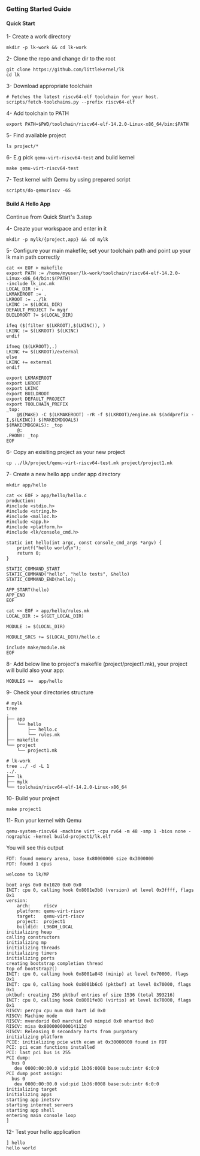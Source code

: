 ### Getting Started Guide

#### Quick Start

1- Create a work directory
```
mkdir -p lk-work && cd lk-work
```
2- Clone the repo and change dir to the root
```
git clone https://github.com/littlekernel/lk
cd lk

```
3- Download appropriate toolchain
```
# Fetches the latest riscv64-elf toolchain for your host.
scripts/fetch-toolchains.py --prefix riscv64-elf
```
4- Add toolchain to PATH
```
export PATH=$PWD/toolchain/riscv64-elf-14.2.0-Linux-x86_64/bin:$PATH
```
5- Find available project
```
ls project/*
```
6- E.g pick `qemu-virt-riscv64-test` and build kernel
```
make qemu-virt-riscv64-test
```
7- Test kernel with Qemu by using prepared script
```
scripts/do-qemuriscv -6S
```

#### Build A Hello App
Continue from Quick Start's 3.step

4- Create your workspace and enter in it
```
mkdir -p mylk/{project,app} && cd mylk
```
5- Configure your main makefile; set your toolchain path and point up your lk main path correctly
```
cat << EOF > makefile
export PATH := /home/myuser/lk-work/toolchain/riscv64-elf-14.2.0-Linux-x86_64/bin:$(PATH)
-include lk_inc.mk
LOCAL_DIR := .
LKMAKEROOT := .
LKROOT := ../lk
LKINC := $(LOCAL_DIR)
DEFAULT_PROJECT ?= myqr
BUILDROOT ?= $(LOCAL_DIR)

ifeq ($(filter $(LKROOT),$(LKINC)), )
LKINC := $(LKROOT) $(LKINC)
endif

ifneq ($(LKROOT),.)
LKINC += $(LKROOT)/external
else
LKINC += external
endif

export LKMAKEROOT
export LKROOT
export LKINC
export BUILDROOT
export DEFAULT_PROJECT
export TOOLCHAIN_PREFIX
_top:
    @$(MAKE) -C $(LKMAKEROOT) -rR -f $(LKROOT)/engine.mk $(addprefix -I,$(LKINC)) $(MAKECMDGOALS)      
$(MAKECMDGOALS): _top
    @:
.PHONY: _top
EOF
```
6- Copy an exisiting project as your new project
```
cp ../lk/project/qemu-virt-riscv64-test.mk project/project1.mk
```
7- Create a new hello app under app directory
```
mkdir app/hello
```
```
cat << EOF > app/hello/hello.c
production:
#include <stdio.h>
#include <string.h>
#include <malloc.h>
#include <app.h>
#include <platform.h>
#include <lk/console_cmd.h>

static int hello(int argc, const console_cmd_args *argv) {
    printf("hello world\n");
    return 0;
}

STATIC_COMMAND_START
STATIC_COMMAND("hello", "hello tests", &hello)
STATIC_COMMAND_END(hello);

APP_START(hello)
APP_END
EOF
```
```
cat << EOF > app/hello/rules.mk
LOCAL_DIR := $(GET_LOCAL_DIR)

MODULE := $(LOCAL_DIR)

MODULE_SRCS += $(LOCAL_DIR)/hello.c

include make/module.mk
EOF
```
8- Add below line to project's makefile (project/project1.mk), your project will build also your app:
```
MODULES +=  app/hello
```

9- Check your directories structure
```
# mylk
tree 
.
├── app
│   └── hello
│       ├── hello.c
│       └── rules.mk
├── makefile
└── project
    └── project1.mk
```
```
# lk-work
tree ../ -d -L 1 
../.
├── lk
├── mylk
└── toolchain/riscv64-elf-14.2.0-Linux-x86_64

```
10- Build your project
```
make project1
```

11- Run your kernel with Qemu
```
qemu-system-riscv64 -machine virt -cpu rv64 -m 48 -smp 1 -bios none -nographic -kernel build-project1/lk.elf
```
You will see this output
```
FDT: found memory arena, base 0x80000000 size 0x3000000
FDT: found 1 cpus

welcome to lk/MP

boot args 0x0 0x1020 0x0 0x0
INIT: cpu 0, calling hook 0x8001e3b8 (version) at level 0x3ffff, flags 0x1
version:
	arch:     riscv
	platform: qemu-virt-riscv
	target:   qemu-virt-riscv
	project:  project1
	buildid:  L96DH_LOCAL
initializing heap
calling constructors
initializing mp
initializing threads
initializing timers
initializing ports
creating bootstrap completion thread
top of bootstrap2()
INIT: cpu 0, calling hook 0x8001a848 (minip) at level 0x70000, flags 0x1
INIT: cpu 0, calling hook 0x8001b6c6 (pktbuf) at level 0x70000, flags 0x1
pktbuf: creating 256 pktbuf entries of size 1536 (total 393216)
INIT: cpu 0, calling hook 0x8001fe08 (virtio) at level 0x70000, flags 0x1
RISCV: percpu cpu num 0x0 hart id 0x0
RISCV: Machine mode
RISCV: mvendorid 0x0 marchid 0x0 mimpid 0x0 mhartid 0x0
RISCV: misa 0x800000000014112d
RISCV: Releasing 0 secondary harts from purgatory
initializing platform
PCIE: initializing pcie with ecam at 0x30000000 found in FDT
PCI: pci ecam functions installed
PCI: last pci bus is 255
PCI dump:
  bus 0
   dev 0000:00:00.0 vid:pid 1b36:0008 base:sub:intr 6:0:0 
PCI dump post assign:
  bus 0
   dev 0000:00:00.0 vid:pid 1b36:0008 base:sub:intr 6:0:0 
initializing target
initializing apps
starting app inetsrv
starting internet servers
starting app shell
entering main console loop
] 
```
12- Test your hello application
```
] hello
hello world

```
